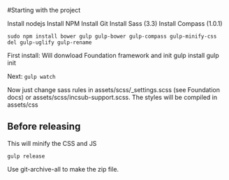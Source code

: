 #Starting with the project

Install nodejs
Install NPM
Install Git
Install Sass (3.3)
Install Compass (1.0.1)



`sudo npm install bower gulp gulp-bower gulp-compass gulp-minify-css del gulp-uglify gulp-rename`

First install: Will donwload Foundation framework and init
gulp install
gulp init

Next:
`gulp watch`

Now just change sass rules in assets/scss/_settings.scss (see Foundation docs)
or assets/scss/incsub-support.scss. The styles will be compiled in assets/css

## Before releasing
This will minify the CSS and JS

`gulp release`

Use git-archive-all to make the zip file.




